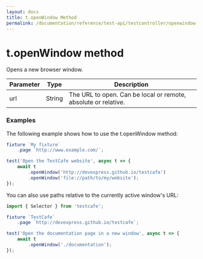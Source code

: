 ```yaml
---
layout: docs
title: t.openWindow Method
permalink: /documentation/reference/test-api/testcontroller/openwindow.html
---
```


# t.openWindow method

Opens a new browser window.

Parameter | Type | Description
--------- | ---- | ------------
url | String | The URL to open. Can be local or remote, absolute or relative.


### Examples

The following example shows how to use the t.openWindow method:

```JavaScript
fixture `My fixture`
    .page `http://www.example.com/`;

test('Open the TestCafe website', async t => {
    await t
        .openWindow('http://devexpress.github.io/testcafe')
        .openWindow('file://path/to/my/website');
});
```

You can also use paths relative to the currently active window's URL:

```JavaScript
import { Selector } from 'testcafe';

fixture `TestCafe`
    .page `http://devexpress.github.io/testcafe`;

test('Open the documentation page in a new window', async t => {
    await t
        .openWindow('./documentation');
});
```
